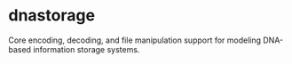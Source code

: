 # dnastorage
Core encoding, decoding, and file manipulation support for modeling DNA-based information storage systems.
